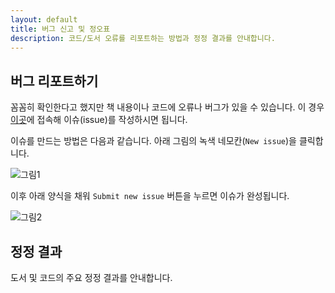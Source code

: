 ```yaml
---
layout: default
title: 버그 신고 및 정오표
description: 코드/도서 오류를 리포트하는 방법과 정정 결과를 안내합니다.
---
```




## 버그 리포트하기

꼼꼼히 확인한다고 했지만 책 내용이나 코드에 오류나 버그가 있을 수 있습니다. 이 경우 [이곳](https://github.com/ratsgo/embedding/issues)에 접속해 이슈(issue)를 작성하시면 됩니다.

이슈를 만드는 방법은 다음과 같습니다. 아래 그림의 녹색 네모칸(`New issue`)을 클릭합니다.

![그림1](https://drive.google.com/uc?id=1XZwZAZLa2r0n7mQHt8VTk49f1f8Ws7lK)



이후 아래 양식을 채워 `Submit new issue` 버튼을 누르면 이슈가 완성됩니다.

![그림2](https://drive.google.com/uc?id=1sZHvqRiFMHch9UnVZKvZLxC5KZXnR654)



## 정정 결과

도서 및 코드의 주요 정정 결과를 안내합니다.